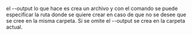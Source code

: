 el --output lo que hace es crea un archivo y con el comando se puede especificar la ruta donde se quiere crear en caso de que no se desee que se cree en la misma carpeta. Si se omite el --output se crea en la carpeta actual. 
